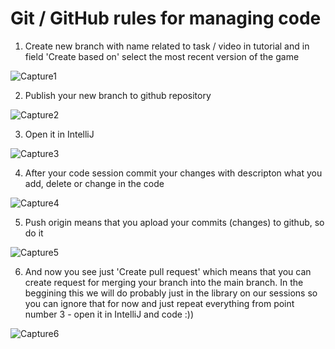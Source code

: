 # Git / GitHub rules for managing code
1. Create new branch with name related to task / video in tutorial and in field 'Create based on' select the most recent version of the game

![Capture1](https://user-images.githubusercontent.com/69211090/206164481-ac56f7b0-d088-4f84-a735-cb604f0a5dea.PNG)

2. Publish your new branch to github repository

![Capture2](https://user-images.githubusercontent.com/69211090/206165788-f3623b05-1e6a-4bb4-b65c-d59d26b63982.PNG)

3. Open it in IntelliJ

![Capture3](https://user-images.githubusercontent.com/69211090/206166336-275c5807-bd56-4b00-a97f-7e7c885223fa.PNG)

4. After your code session commit your changes with descripton what you add, delete or change in the code

![Capture4](https://user-images.githubusercontent.com/69211090/206166743-0fcdc26a-48d1-47ea-82ca-48db486e6ccf.PNG)

5. Push origin means that you apload your commits (changes) to github, so do it

![Capture5](https://user-images.githubusercontent.com/69211090/206167288-fbdb0e22-78ab-4ade-8f3d-6304990b37cb.PNG)

6. And now you see just 'Create pull request' which means that you can create request for merging your branch into the main branch. In the beggining this we will do probably just in the library on our sessions so you can ignore that for now and just repeat everything from point number 3 - open it in IntelliJ and code :))

![Capture6](https://user-images.githubusercontent.com/69211090/206168593-0882e76d-aa12-4747-a625-4e11c3ee160b.PNG)


